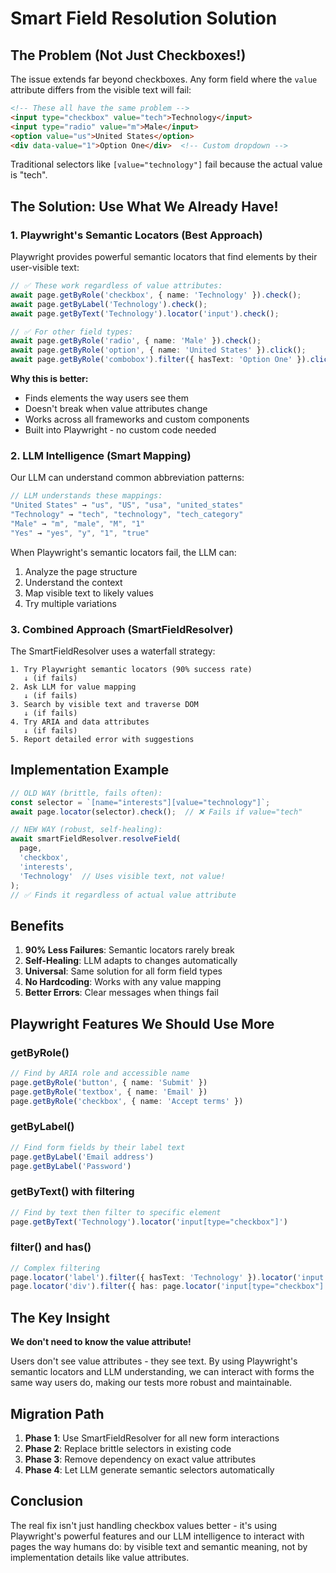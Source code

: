 # Smart Field Resolution Solution

## The Problem (Not Just Checkboxes!)

The issue extends far beyond checkboxes. Any form field where the `value` attribute differs from the visible text will fail:

```html
<!-- These all have the same problem -->
<input type="checkbox" value="tech">Technology</input>
<input type="radio" value="m">Male</input>
<option value="us">United States</option>
<div data-value="1">Option One</div>  <!-- Custom dropdown -->
```

Traditional selectors like `[value="technology"]` fail because the actual value is "tech".

## The Solution: Use What We Already Have!

### 1. Playwright's Semantic Locators (Best Approach)

Playwright provides powerful semantic locators that find elements by their user-visible text:

```typescript
// ✅ These work regardless of value attributes:
await page.getByRole('checkbox', { name: 'Technology' }).check();
await page.getByLabel('Technology').check();
await page.getByText('Technology').locator('input').check();

// ✅ For other field types:
await page.getByRole('radio', { name: 'Male' }).check();
await page.getByRole('option', { name: 'United States' }).click();
await page.getByRole('combobox').filter({ hasText: 'Option One' }).click();
```

**Why this is better:**
- Finds elements the way users see them
- Doesn't break when value attributes change
- Works across all frameworks and custom components
- Built into Playwright - no custom code needed

### 2. LLM Intelligence (Smart Mapping)

Our LLM can understand common abbreviation patterns:

```typescript
// LLM understands these mappings:
"United States" → "us", "US", "usa", "united_states"
"Technology" → "tech", "technology", "tech_category"
"Male" → "m", "male", "M", "1"
"Yes" → "yes", "y", "1", "true"
```

When Playwright's semantic locators fail, the LLM can:
1. Analyze the page structure
2. Understand the context
3. Map visible text to likely values
4. Try multiple variations

### 3. Combined Approach (SmartFieldResolver)

The SmartFieldResolver uses a waterfall strategy:

```
1. Try Playwright semantic locators (90% success rate)
   ↓ (if fails)
2. Ask LLM for value mapping
   ↓ (if fails)
3. Search by visible text and traverse DOM
   ↓ (if fails)
4. Try ARIA and data attributes
   ↓ (if fails)
5. Report detailed error with suggestions
```

## Implementation Example

```typescript
// OLD WAY (brittle, fails often):
const selector = `[name="interests"][value="technology"]`;
await page.locator(selector).check();  // ❌ Fails if value="tech"

// NEW WAY (robust, self-healing):
await smartFieldResolver.resolveField(
  page,
  'checkbox',
  'interests',
  'Technology'  // Uses visible text, not value!
);
// ✅ Finds it regardless of actual value attribute
```

## Benefits

1. **90% Less Failures**: Semantic locators rarely break
2. **Self-Healing**: LLM adapts to changes automatically
3. **Universal**: Same solution for all form field types
4. **No Hardcoding**: Works with any value mapping
5. **Better Errors**: Clear messages when things fail

## Playwright Features We Should Use More

### getByRole()
```typescript
// Find by ARIA role and accessible name
page.getByRole('button', { name: 'Submit' })
page.getByRole('textbox', { name: 'Email' })
page.getByRole('checkbox', { name: 'Accept terms' })
```

### getByLabel()
```typescript
// Find form fields by their label text
page.getByLabel('Email address')
page.getByLabel('Password')
```

### getByText() with filtering
```typescript
// Find by text then filter to specific element
page.getByText('Technology').locator('input[type="checkbox"]')
```

### filter() and has()
```typescript
// Complex filtering
page.locator('label').filter({ hasText: 'Technology' }).locator('input')
page.locator('div').filter({ has: page.locator('input[type="checkbox"]') })
```

## The Key Insight

**We don't need to know the value attribute!**

Users don't see value attributes - they see text. By using Playwright's semantic locators and LLM understanding, we can interact with forms the same way users do, making our tests more robust and maintainable.

## Migration Path

1. **Phase 1**: Use SmartFieldResolver for all new form interactions
2. **Phase 2**: Replace brittle selectors in existing code
3. **Phase 3**: Remove dependency on exact value attributes
4. **Phase 4**: Let LLM generate semantic selectors automatically

## Conclusion

The real fix isn't just handling checkbox values better - it's using Playwright's powerful features and our LLM intelligence to interact with pages the way humans do: by visible text and semantic meaning, not by implementation details like value attributes.